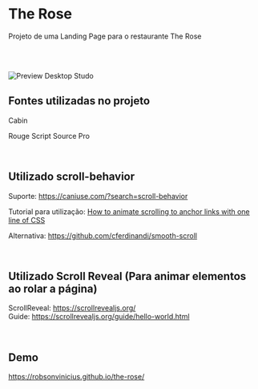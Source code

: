 # The Rose

Projeto de uma Landing Page para o restaurante The Rose

<br><br>


![Preview Desktop Studo](Layout/thumb.png)


## Fontes utilizadas no projeto
Cabin
<!--
+ Regular 400
+ Semi-bold 600
+ Extra-bold 800
+ Extra-bold 800 italic
https://fonts.google.com/specimen/Nunito+Sans
-->
Rouge Script
Source Pro

<br>

## Utilizado scroll-behavior

Suporte: https://caniuse.com/?search=scroll-behavior

Tutorial para utilização: [How to animate scrolling to anchor links with one line of CSS](https://gomakethings.com/how-to-animate-scrolling-to-anchor-links-with-one-line-of-css/)

Alternativa: https://github.com/cferdinandi/smooth-scroll

<br>

## Utilizado Scroll Reveal (Para animar elementos ao rolar a página)

ScrollReveal: https://scrollrevealjs.org/<br>
Guide: https://scrollrevealjs.org/guide/hello-world.html


<!--
## Layout Construído 
Figma - https://www.figma.com/<br>
<!--
Donwload: <br>
+ Vá até a pasta Layout 
+ Selecione o arquivo Studo.fig
+ Clique no Botão Donwload para baixar o projeto
--> 

<br>

## Demo 
https://robsonvinicius.github.io/the-rose/
